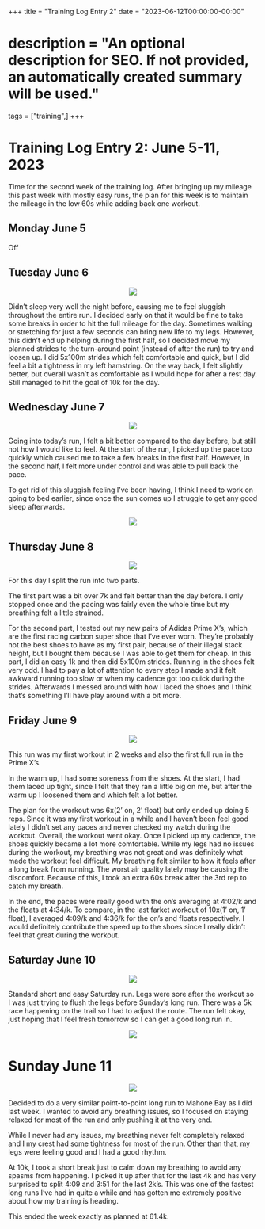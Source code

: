 +++
title = "Training Log Entry 2"
date = "2023-06-12T00:00:00-00:00"
# description = "An optional description for SEO. If not provided, an automatically created summary will be used."
tags = ["training",]
+++

# Training Log Entry 2: June 5-11, 2023

Time for the second week of the training log.
After bringing up my mileage this past week with mostly easy runs, the plan for this week is to maintain the mileage in the low 60s while adding back one workout.

## Monday June 5

Off

## Tuesday June 6

<div style="text-align:center"><img src="/images/posts/training/2023/2/1.png.webp" /></div>

Didn’t sleep very well the night before, causing me to feel sluggish throughout the entire run.
I decided early on that it would be fine to take some breaks in order to hit the full mileage for the day.
Sometimes walking or stretching for just a few seconds can bring new life to my legs.
However, this didn’t end up helping during the first half, so I decided move my planned strides to the turn-around point (instead of after the run) to try and loosen up.
I did 5x100m strides which felt comfortable and quick, but I did feel a bit a tightness in my left hamstring.
On the way back, I felt slightly better, but overall wasn’t as comfortable as I would hope for after a rest day.
Still managed to hit the goal of 10k for the day.

## Wednesday June 7</h2>

<div style="text-align:center"><img src="/images/posts/training/2023/2/2.png.webp" /></div>

Going into today’s run, I felt a bit better compared to the day before, but still not how I would like to feel.
At the start of the run, I picked up the pace too quickly which caused me to take a few breaks in the first half.
However, in the second half, I felt more under control and was able to pull back the pace.

To get rid of this sluggish feeling I’ve been having, I think I need to work on going to bed earlier, since once the sun comes up I struggle to get any good sleep afterwards.

<div style="text-align:center"><img src="/images/gallery/2023/4.jpg.webp"></div>

## Thursday June 8

<div style="text-align:center"><img src="/images/posts/training/2023/2/3.png.webp" /></div>

For this day I split the run into two parts.

The first part was a bit over 7k and felt better than the day before.
I only stopped once and the pacing was fairly even the whole time but my breathing felt a little strained.

For the second part, I tested out my new pairs of Adidas Prime X’s, which are the first racing carbon super shoe that I’ve ever worn.
They’re probably not the best shoes to have as my first pair, because of their illegal stack height, but I bought them because I was able to get them for cheap.
In this part, I did an easy 1k and then did 5x100m strides.
Running in the shoes felt very odd.
I had to pay a lot of attention to every step I made and it felt awkward running too slow or when my cadence got too quick during the strides.
Afterwards I messed around with how I laced the shoes and I think that’s something I’ll have play around with a bit more.

## Friday June 9

<div style="text-align:center"><img src="/images/posts/training/2023/2/4.png.webp" /></div>

This run was my first workout in 2 weeks and also the first full run in the Prime X’s.

In the warm up, I had some soreness from the shoes.
At the start, I had them laced up tight, since I felt that they ran a little big on me, but after the warm up I loosened them and which felt a lot better.

The plan for the workout was 6x(2’ on, 2’ float) but only ended up doing 5 reps.
Since it was my first workout in a while and I haven’t been feel good lately I didn’t set any paces and never checked my watch during the workout.
Overall, the workout went okay.
Once I picked up my cadence, the shoes quickly became a lot more comfortable.
While my legs had no issues during the workout, my breathing was not great and was definitely what made the workout feel difficult.
My breathing felt similar to how it feels after a long break from running.
The worst air quality lately may be causing the discomfort.
Because of this, I took an extra 60s break after the 3rd rep to catch my breath.

In the end, the paces were really good with the on’s averaging at 4:02/k and the floats at 4:34/k.
To compare, in the last farket workout of 10x(1’ on, 1’ float), I averaged 4:09/k and 4:36/k for the on’s and floats respectively.
I would definitely contribute the speed up to the shoes since I really didn’t feel that great during the workout.

## Saturday June 10

<div style="text-align:center"><img src="/images/posts/training/2023/2/5.png.webp" /></div>

Standard short and easy Saturday run.
Legs were sore after the workout so I was just trying to flush the legs before Sunday’s long run.
There was a 5k race happening on the trail so I had to adjust the route.
The run felt okay, just hoping that I feel fresh tomorrow so I can get a good long run in.

<div style="text-align:center"><img src="/images/gallery/2023/5.jpg.webp"></div>

# Sunday June 11

<div style="text-align:center"><img src="/images/posts/training/2023/2/6.png.webp" /></div>

Decided to do a very similar point-to-point long run to Mahone Bay as I did last week.
I wanted to avoid any breathing issues, so I focused on staying relaxed for most of the run and only pushing it at the very end.

While I never had any issues, my breathing never felt completely relaxed and I my crest had some tightness for most of the run.
Other than that, my legs were feeling good and I had a good rhythm.

At 10k, I took a short break just to calm down my breathing to avoid any spasms from happening.
I picked it up after that for the last 4k and has very surprised to split 4:09 and 3:51 for the last 2k’s.
This was one of the fastest long runs I’ve had in quite a while and has gotten me extremely positive about how my training is heading.

This ended the week exactly as planned at 61.4k.

